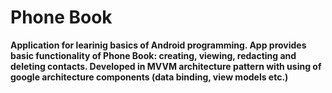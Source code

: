 <H1><b> Phone Book </H1><b>
Application for learinig basics of Android programming.
App provides basic functionality of Phone Book: creating, viewing, redacting and deleting contacts.
Developed in MVVM architecture pattern with using of google architecture components (data binding, view models etc.)
